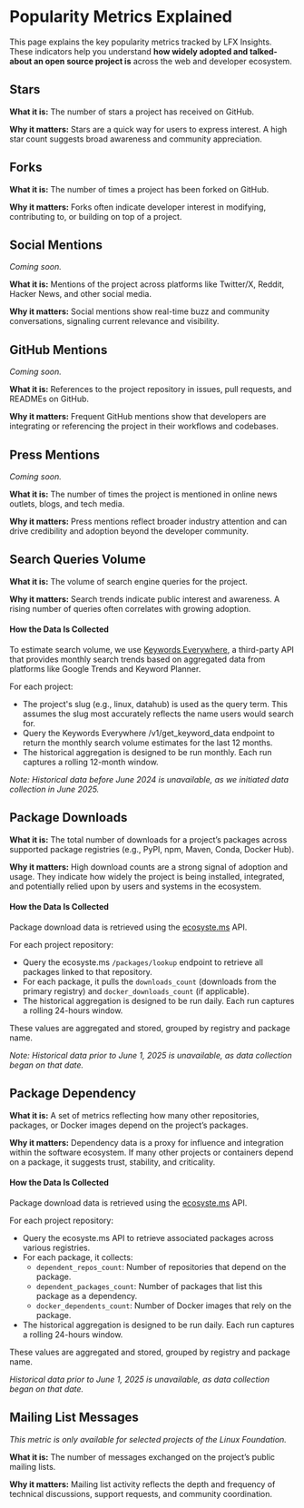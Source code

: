 
# Popularity Metrics Explained

This page explains the key popularity metrics tracked by LFX Insights. These indicators help you understand <b>how widely adopted and talked-about an open source project is</b> across the web and developer ecosystem.

## Stars

**What it is:** The number of stars a project has received on GitHub.

**Why it matters:** Stars are a quick way for users to express interest. A high star count suggests broad awareness and community appreciation.

## Forks

**What it is:** The number of times a project has been forked on GitHub.

**Why it matters:** Forks often indicate developer interest in modifying, contributing to, or building on top of a project.

## Social Mentions 

<i>Coming soon.</i>

**What it is:** Mentions of the project across platforms like Twitter/X, Reddit, Hacker News, and other social media.

**Why it matters:** Social mentions show real-time buzz and community conversations, signaling current relevance and visibility.

## GitHub Mentions 

<i>Coming soon.</i>

**What it is:** References to the project repository in issues, pull requests, and READMEs on GitHub.

**Why it matters:** Frequent GitHub mentions show that developers are integrating or referencing the project in their workflows and codebases.

## Press Mentions

<i>Coming soon.</i>

**What it is:** The number of times the project is mentioned in online news outlets, blogs, and tech media. 

**Why it matters:** Press mentions reflect broader industry attention and can drive credibility and adoption beyond the developer community.

## Search Queries Volume

**What it is:** The volume of search engine queries for the project.

**Why it matters:** Search trends indicate public interest and awareness. A rising number of queries often correlates with growing adoption.

#### How the Data Is Collected
To estimate search volume, we use [Keywords Everywhere](https://keywordseverywhere.com/), a third-party API that provides monthly search trends based on aggregated data from platforms like Google Trends and Keyword Planner.

For each project:
- The project's slug (e.g., linux, datahub) is used as the query term. This assumes the slug most accurately reflects the name users would search for.
- Query the Keywords Everywhere /v1/get_keyword_data endpoint to return the monthly search volume estimates for the last 12 months.
- The historical aggregation is designed to be run monthly. Each run captures a rolling 12-month window.

*Note: Historical data before June 2024 is unavailable, as we initiated data collection in June 2025.*

## Package Downloads

**What it is:** The total number of downloads for a project’s packages across supported package registries (e.g., PyPI, npm, Maven, Conda, Docker Hub).

**Why it matters:** High download counts are a strong signal of adoption and usage. They indicate how widely the project is being installed, integrated, and potentially relied upon by users and systems in the ecosystem.

#### How the Data Is Collected
Package download data is retrieved using the [ecosyste.ms](https://ecosyste.ms/) API.

For each project repository:
- Query the ecosyste.ms `/packages/lookup` endpoint to retrieve all packages linked to that repository.
- For each package, it pulls the `downloads_count` (downloads from the primary registry) and `docker_downloads_count` (if applicable).
- The historical aggregation is designed to be run daily. Each run captures a rolling 24-hours window.

These values are aggregated and stored, grouped by registry and package name.

*Note: Historical data prior to June 1, 2025 is unavailable, as data collection began on that date.*

## Package Dependency

**What it is:** A set of metrics reflecting how many other repositories, packages, or Docker images depend on the project’s packages.

**Why it matters:** Dependency data is a proxy for influence and integration within the software ecosystem. If many other projects or containers depend on a package, it suggests trust, stability, and criticality.

#### How the Data Is Collected
Package download data is retrieved using the [ecosyste.ms](https://ecosyste.ms/) API.

For each project repository:
- Query the ecosyste.ms API to retrieve associated packages across various registries.
- For each package, it collects:
    - `dependent_repos_count`: Number of repositories that depend on the package.
    - `dependent_packages_count`: Number of packages that list this package as a dependency.
    - `docker_dependents_count`: Number of Docker images that rely on the package.
- The historical aggregation is designed to be run daily. Each run captures a rolling 24-hours window.

These values are aggregated and stored, grouped by registry and package name.

*Historical data prior to June 1, 2025 is unavailable, as data collection began on that date.*

## Mailing List Messages

<i>This metric is only available for selected projects of the Linux Foundation.</i>

**What it is:** The number of messages exchanged on the project’s public mailing lists. 

**Why it matters:** Mailing list activity reflects the depth and frequency of technical discussions, support requests, and community coordination.
